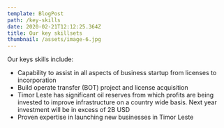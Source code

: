```yaml
---
template: BlogPost
path: /key-skills
date: 2020-02-21T12:12:25.364Z
title: Our key skillsets
thumbnail: /assets/image-6.jpg
---
```

Our keys skills include:

* Capability to assist in all aspects of business startup from licenses to incorporation
* Build operate transfer (BOT) project and license acquisition
* Timor Leste has significant oil reserves from which profits are being invested to improve infrastructure on a country wide basis. Next year investment will be in excess of 2B USD
* Proven expertise in launching new businesses in Timor Leste
